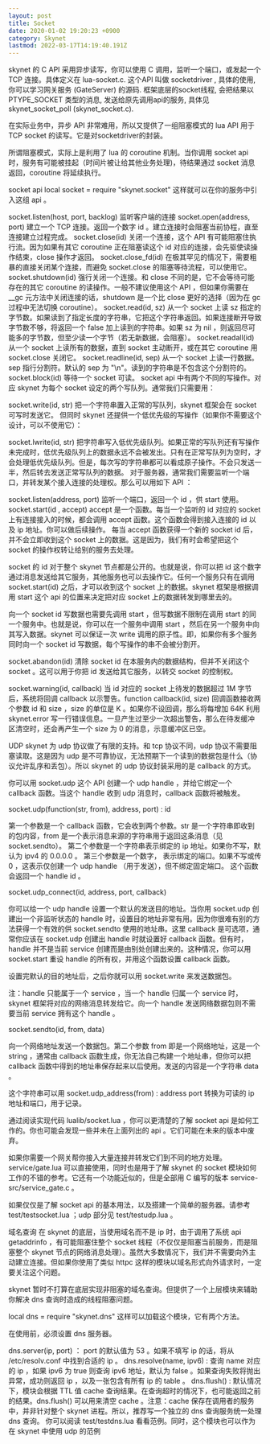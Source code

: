 ```yaml
---
layout: post
title: Socket
date: 2020-01-02 19:20:23 +0900
category: Skynet
lastmod: 2022-03-17T14:19:40.191Z
---
```

skynet 的 C API 采用异步读写，你可以使用 C 调用，监听一个端口，或发起一个 TCP 连接。具体定义在 lua-socket.c. 这个API 叫做 socketdriver , 具体的使用, 你可以学习网关服务 (GateServer) 的源码. 框架底层的socket线程, 会把结果以 PTYPE_SOCKET 类型的消息, 发送给原先调用api的服务, 具体见 skynet_socket_poll (skynet_socket.c).

在实际业务中，异步 API 非常难用，所以又提供了一组阻塞模式的 lua API 用于 TCP socket 的读写。它是对socketdriver的封装。

所谓阻塞模式，实际上是利用了 lua 的 coroutine 机制。当你调用 socket api 时，服务有可能被挂起（时间片被让给其他业务处理)，待结果通过 socket 消息返回，coroutine 将延续执行。

socket api
local socket = require "skynet.socket"
这样就可以在你的服务中引入这组 api 。

socket.listen(host, port, backlog) 监听客户端的连接
socket.open(address, port) 建立一个 TCP 连接。返回一个数字 id 。建立连接时会阻塞当前协程，直至连接建立过程完成。
socket.close(id) 关闭一个连接，这个 API 有可能阻塞住执行流。因为如果有其它 coroutine 正在阻塞读这个 id 对应的连接，会先驱使读操作结束，close 操作才返回。
socket.close_fd(id) 在极其罕见的情况下，需要粗暴的直接关闭某个连接，而避免 socket.close 的阻塞等待流程，可以使用它。
socket.shutdown(id) 强行关闭一个连接。和 close 不同的是，它不会等待可能存在的其它 coroutine 的读操作。一般不建议使用这个 API ，但如果你需要在 __gc 元方法中关闭连接的话，shutdown 是一个比 close 更好的选择（因为在 gc 过程中无法切换 coroutine）。
socket.read(id, sz) 从一个 socket 上读 sz 指定的字节数。如果读到了指定长度的字符串，它把这个字符串返回。如果连接断开导致字节数不够，将返回一个 false 加上读到的字符串。如果 sz 为 nil ，则返回尽可能多的字节数，但至少读一个字节（若无新数据，会阻塞）。
socket.readall(id) 从一个 socket 上读所有的数据，直到 socket 主动断开，或在其它 coroutine 用 socket.close 关闭它。
socket.readline(id, sep) 从一个 socket 上读一行数据。sep 指行分割符。默认的 sep 为 "\n"。读到的字符串是不包含这个分割符的。
socket.block(id) 等待一个 socket 可读。
socket api 中有两个不同的写操作。对应 skynet 为每个 socket 设定的两个写队列。通常我们只需要用：

socket.write(id, str) 把一个字符串置入正常的写队列，skynet 框架会在 socket 可写时发送它。
但同时 skynet 还提供一个低优先级的写操作（如果你不需要这个设计，可以不使用它）：

socket.lwrite(id, str) 把字符串写入低优先级队列。如果正常的写队列还有写操作未完成时，低优先级队列上的数据永远不会被发出。只有在正常写队列为空时，才会处理低优先级队列。但是，每次写的字符串都可以看成原子操作。不会只发送一半，然后转去发送正常写队列的数据。
对于服务器，通常我们需要监听一个端口，并转发某个接入连接的处理权。那么可以用如下 API ：

socket.listen(address, port) 监听一个端口，返回一个 id ，供 start 使用。
socket.start(id , accept) accept 是一个函数。每当一个监听的 id 对应的 socket 上有连接接入的时候，都会调用 accept 函数。这个函数会得到接入连接的 id 以及 ip 地址。你可以做后续操作。
每当 accept 函数获得一个新的 socket id 后，并不会立即收到这个 socket 上的数据。这是因为，我们有时会希望把这个 socket 的操作权转让给别的服务去处理。

socket 的 id 对于整个 skynet 节点都是公开的。也就是说，你可以把 id 这个数字通过消息发送给其它服务，其他服务也可以去操作它。任何一个服务只有在调用 socket.start(id) 之后，才可以收到这个 socket 上的数据。skynet 框架是根据调用 start 这个 api 的位置来决定把对应 socket 上的数据转发到哪里去的。

向一个 socket id 写数据也需要先调用 start ，但写数据不限制在调用 start 的同一个服务中。也就是说，你可以在一个服务中调用 start ，然后在另一个服务中向其写入数据。skynet 可以保证一次 write 调用的原子性。即，如果你有多个服务同时向一个 socket id 写数据，每个写操作的串不会被分割开。

socket.abandon(id) 清除 socket id 在本服务内的数据结构，但并不关闭这个 socket 。这可以用于你把 id 发送给其它服务，以转交 socket 的控制权。

socket.warning(id, callback) 当 id 对应的 socket 上待发的数据超过 1M 字节后，系统将回调 callback 以示警告。function callback(id, size) 回调函数接收两个参数 id 和 size ，size 的单位是 K 。如果你不设回调，那么将每增加 64K 利用 skynet.error 写一行错误信息。一旦产生过至少一次超出警告，那么在待发缓冲区清空时，还会再产生一个 size 为 0 的消息，示意缓冲区已空。

UDP
skynet 为 udp 协议做了有限的支持。和 tcp 协议不同，udp 协议不需要阻塞读取。这是因为 udp 是不可靠协议，无法预期下一个读到的数据包是什么（协议允许乱序和丢包）。所以 skynet 的 udp 协议封装采用的是 callback 的方式。

你可以用 socket.udp 这个 API 创建一个 udp handle ，并给它绑定一个 callback 函数。当这个 handle 收到 udp 消息时，callback 函数将被触发。

socket.udp(function(str, from), address, port) : id

第一个参数是一个 callback 函数，它会收到两个参数。str 是一个字符串即收到的包内容，from 是一个表示消息来源的字符串用于返回这条消息（见 socket.sendto）。
第二个参数是一个字符串表示绑定的 ip 地址。如果你不写，默认为 ipv4 的 0.0.0.0 。
第三个参数是一个数字， 表示绑定的端口。如果不写或传 0 ，这表示仅创建一个 udp handle （用于发送），但不绑定固定端口。
这个函数会返回一个 handle id 。

socket.udp_connect(id, address, port, callback)

你可以给一个 udp handle 设置一个默认的发送目的地址。当你用 socket.udp 创建出一个非监听状态的 handle 时，设置目的地址非常有用。因为你很难有别的方法获得一个有效的供 socket.sendto 使用的地址串。这里 callback 是可选项，通常你应该在 socket.udp 创建出 handle 时就设置好 callback 函数。但有时，handle 并不是当前 service 创建而是由别处创建出来的。这种情况，你可以用 socket.start 重设 handle 的所有权，并用这个函数设置 callback 函数。

设置完默认的目的地址后，之后你就可以用 socket.write 来发送数据包。

注：handle 只能属于一个 service ，当一个 handle 归属一个 service 时，skynet 框架将对应的网络消息转发给它。向一个 handle 发送网络数据包则不需要当前 service 拥有这个 handle 。

socket.sendto(id, from, data)

向一个网络地址发送一个数据包。第二个参数 from 即是一个网络地址，这是一个 string ，通常由 callback 函数生成，你无法自己构建一个地址串，但你可以把 callback 函数中得到的地址串保存起来以后使用。发送的内容是一个字符串 data 。

这个字符串可以用 socket.udp_address(from) : address port 转换为可读的 ip 地址和端口，用于记录。

通过阅读实现代码 lualib/socket.lua ，你可以更清楚的了解 socket api 是如何工作的。你也可能会发现一些并未在上面列出的 api 。它们可能在未来的版本中废弃。

如果你需要一个网关帮你接入大量连接并转发它们到不同的地方处理。service/gate.lua 可以直接使用，同时也是用于了解 skynet 的 socket 模块如何工作的不错的参考。它还有一个功能近似的，但是全部用 C 编写的版本 service-src/service_gate.c 。

如果仅仅是了解 socket api 的基本用法，以及搭建一个简单的服务器。请参考 test/testsocket.lua ；udp 部分见 test/testudp.lua 。

域名查询
在 skynet 的底层，当使用域名而不是 ip 时，由于调用了系统 api getaddrinfo ，有可能阻塞住整个 socket 线程（不仅仅是阻塞当前服务，而是阻塞整个 skynet 节点的网络消息处理）。虽然大多数情况下，我们并不需要向外主动建立连接。但如果你使用了类似 httpc 这样的模块以域名形式向外请求时，一定要关注这个问题。

skynet 暂时不打算在底层实现非阻塞的域名查询。但提供了一个上层模块来辅助你解决 dns 查询时造成的线程阻塞问题。

local dns = require "skynet.dns"
这样可以加载这个模块，它有两个方法。

在使用前，必须设置 dns 服务器。

dns.server(ip, port) ： port 的默认值为 53 。如果不填写 ip 的话，将从 /etc/resolv.conf 中找到合适的 ip 。
dns.resolve(name, ipv6) : 查询 name 对应的 ip ，如果 ipv6 为 true 则查询 ipv6 地址，默认为 false 。如果查询失败将抛出异常，成功则返回 ip ，以及一张包含有所有 ip 的 table 。
dns.flush() : 默认情况下，模块会根据 TTL 值 cache 查询结果。在查询超时的情况下，也可能返回之前的结果。dns.flush() 可以用来清空 cache 。注意：cache 保存在调用者的服务中，并非针对整个 skynet 进程。所以，推荐写一个独立的 dns 查询服务统一处理 dns 查询。
你可以阅读 test/testdns.lua 看看范例。同时，这个模块也可以作为在 skynet 中使用 udp 的范例
